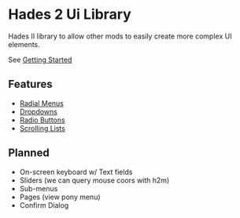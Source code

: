 # Hades 2 Ui Library

Hades II library to allow other mods to easily create more complex UI elements.

See [Getting Started](docs/Getting_Started.md)

## Features
- [Radial Menus](docs/RadialMenu.md)
- [Dropdowns](docs/Dropdown.md)
- [Radio Buttons](docs/RadioButton.md)
- [Scrolling Lists](docs/ScrollingList.md)
## Planned
- On-screen keyboard w/ Text fields
- Sliders (we can query mouse coors with h2m)
- Sub-menus
- Pages (view pony menu)
- Confirm Dialog